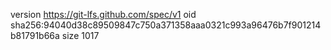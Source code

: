 version https://git-lfs.github.com/spec/v1
oid sha256:94040d38c89509847c750a371358aaa0321c993a96476b7f901214b81791b66a
size 1017
